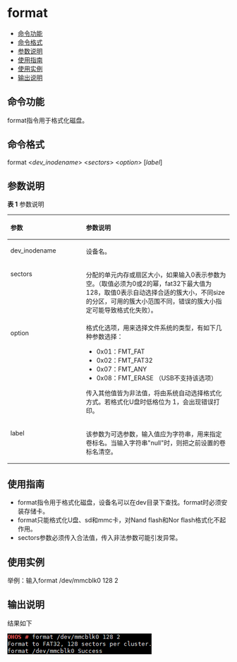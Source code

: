 # format<a name="ZH-CN_TOPIC_0000001051611540"></a>

-   [命令功能](#section1922331919169)
-   [命令格式](#section249226169)
-   [参数说明](#section985173416177)
-   [使用指南](#section1510162714162)
-   [使用实例](#section25691431161611)
-   [输出说明](#section17368112365920)

## 命令功能<a name="section1922331919169"></a>

format指令用于格式化磁盘。

## 命令格式<a name="section249226169"></a>

format <_dev\_inodename_\> <_sectors_\> <_option_\> \[_label_\]

## 参数说明<a name="section985173416177"></a>

**表 1**  参数说明

<a name="table1183mcpsimp"></a>
<table><thead align="left"><tr id="row1188mcpsimp"><th class="cellrowborder" valign="top" width="34%" id="mcps1.2.3.1.1"><p id="p1190mcpsimp"><a name="p1190mcpsimp"></a><a name="p1190mcpsimp"></a>参数</p>
</th>
<th class="cellrowborder" valign="top" width="66%" id="mcps1.2.3.1.2"><p id="p1192mcpsimp"><a name="p1192mcpsimp"></a><a name="p1192mcpsimp"></a>参数说明</p>
</th>
</tr>
</thead>
<tbody><tr id="row1193mcpsimp"><td class="cellrowborder" valign="top" width="34%" headers="mcps1.2.3.1.1 "><p id="p1195mcpsimp"><a name="p1195mcpsimp"></a><a name="p1195mcpsimp"></a>dev_inodename</p>
</td>
<td class="cellrowborder" valign="top" width="66%" headers="mcps1.2.3.1.2 "><p id="p1197mcpsimp"><a name="p1197mcpsimp"></a><a name="p1197mcpsimp"></a>设备名。</p>
</td>
</tr>
<tr id="row1203mcpsimp"><td class="cellrowborder" valign="top" width="34%" headers="mcps1.2.3.1.1 "><p id="p1205mcpsimp"><a name="p1205mcpsimp"></a><a name="p1205mcpsimp"></a>sectors</p>
</td>
<td class="cellrowborder" valign="top" width="66%" headers="mcps1.2.3.1.2 "><p id="p1207mcpsimp"><a name="p1207mcpsimp"></a><a name="p1207mcpsimp"></a>分配的单元内存或扇区大小，如果输入0表示参数为空。（取值必须为0或2的幂，fat32下最大值为128，取值0表示自动选择合适的簇大小，不同size的分区，可用的簇大小范围不同，错误的簇大小指定可能导致格式化失败）。</p>
</td>
</tr>
<tr id="row1208mcpsimp"><td class="cellrowborder" valign="top" width="34%" headers="mcps1.2.3.1.1 "><p id="p1210mcpsimp"><a name="p1210mcpsimp"></a><a name="p1210mcpsimp"></a>option</p>
</td>
<td class="cellrowborder" valign="top" width="66%" headers="mcps1.2.3.1.2 "><div class="p" id="p1212mcpsimp"><a name="p1212mcpsimp"></a><a name="p1212mcpsimp"></a>格式化选项，用来选择文件系统的类型，有如下几种参数选择：<a name="ul10971366369"></a><a name="ul10971366369"></a><ul id="ul10971366369"><li>0x01：FMT_FAT</li><li>0x02：FMT_FAT32</li><li>0x07：FMT_ANY</li><li>0x08：FMT_ERASE （USB不支持该选项）</li></ul>
</div>
<p id="p28366459374"><a name="p28366459374"></a><a name="p28366459374"></a>传入其他值皆为非法值，将由系统自动选择格式化方式。若格式化U盘时低格位为 1，会出现错误打印。</p>
</td>
</tr>
<tr id="row1213mcpsimp"><td class="cellrowborder" valign="top" width="34%" headers="mcps1.2.3.1.1 "><p id="p1215mcpsimp"><a name="p1215mcpsimp"></a><a name="p1215mcpsimp"></a>label</p>
</td>
<td class="cellrowborder" valign="top" width="66%" headers="mcps1.2.3.1.2 "><p id="p1217mcpsimp"><a name="p1217mcpsimp"></a><a name="p1217mcpsimp"></a>该参数为可选参数，输入值应为字符串，用来指定卷标名。当输入字符串"null"时，则把之前设置的卷标名清空。</p>
</td>
</tr>
</tbody>
</table>

## 使用指南<a name="section1510162714162"></a>

-   format指令用于格式化磁盘，设备名可以在dev目录下查找。format时必须安装存储卡。
-   format只能格式化U盘、sd和mmc卡，对Nand flash和Nor flash格式化不起作用。
-   sectors参数必须传入合法值，传入非法参数可能引发异常。

## 使用实例<a name="section25691431161611"></a>

举例：输入format /dev/mmcblk0 128 2

## 输出说明<a name="section17368112365920"></a>

结果如下

![](figures/zh-cn_image_0000001052370307.png)

